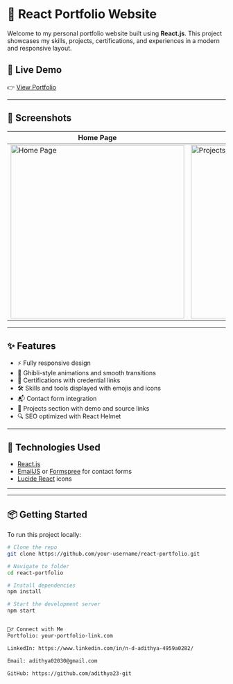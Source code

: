 # 💼 React Portfolio Website

Welcome to my personal portfolio website built using **React.js**. This project showcases my skills, projects, certifications, and experiences in a modern and responsive layout.

## 🔗 Live Demo

👉 [View Portfolio](https://your-portfolio-link.com)

---

## 📸 Screenshots

| Home Page | Projects Section | Certificate Section |
|-----------|------------------|---------------------|
| <img width="400" src="https://github.com/user-attachments/assets/8111fa12-c315-4e2e-9df9-ab5c37819223" alt="Home Page" /> | <img width="400" src="https://github.com/user-attachments/assets/a6eee477-c81c-406f-b8a4-1690dd2a2ad2" alt="Projects Section" /> | <img width="400" src="https://github.com/user-attachments/assets/8b5d4d58-691e-446b-85ab-c2f77a3684bb" alt="Certificate Section" /> |
 

---

## ✨ Features

- ⚡️ Fully responsive design
- 🎨 Ghibli-style animations and smooth transitions
- 📜 Certifications with credential links
- 🛠 Skills and tools displayed with emojis and icons
- 📬 Contact form integration
- 📂 Projects section with demo and source links
- 🔍 SEO optimized with React Helmet

---

## 🚀 Technologies Used

- [React.js](https://reactjs.org/)
- [EmailJS](https://www.emailjs.com/) or [Formspree](https://formspree.io/) for contact forms
- [Lucide React](https://lucide.dev/) icons

---


---

## 📦 Getting Started

To run this project locally:

```bash
# Clone the repo
git clone https://github.com/your-username/react-portfolio.git

# Navigate to folder
cd react-portfolio

# Install dependencies
npm install

# Start the development server
npm start


🙋‍♂️ Connect with Me
Portfolio: your-portfolio-link.com

LinkedIn: https://www.linkedin.com/in/n-d-adithya-4959a0282/

Email: adithya02030@gmail.com

GitHub: https://github.com/adithya23-git



